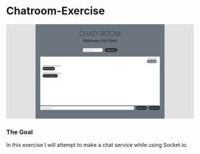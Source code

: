 # Chatroom-Exercise

![alt text](src/screen.JPG)

### The Goal
In this exercise I will attempt to make a chat service while using Socket.io.


